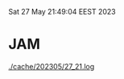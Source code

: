 Sat 27 May 21:49:04 EEST 2023
# JAM
<a href='./cache/202305/27_21.log'>./cache/202305/27_21.log</a>
